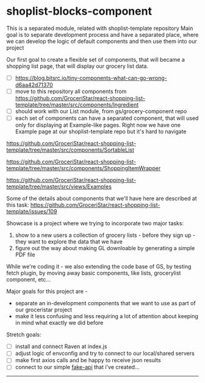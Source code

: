 # shoplist-blocks-component

This is a separated module, related with shoplist-template repository
Main goal is to separate development process and have a separated place, where we can develop the logic of default components and then use them into our project

Our first goal to create a flexible set of components, that will became a shopping list page, that will display our grocery list data.

- [ ] https://blog.bitsrc.io/tiny-components-what-can-go-wrong-d6aa42d71370
- [ ] move to this repository all components from https://github.com/GroceriStar/react-shopping-list-template/tree/master/src/components/Ingredient
- [ ] should work with our List module, from gs/grocery-component repo
- [ ] each set of components can have a separated component, that will used only for displaying at Example-like pages.
Right now we have one Example page at our shoplist-template repo but it's hard to navigate

https://github.com/GroceriStar/react-shopping-list-template/tree/master/src/components/SortableList

https://github.com/GroceriStar/react-shopping-list-template/tree/master/src/components/ShoppingItemWrapper

https://github.com/GroceriStar/react-shopping-list-template/tree/master/src/views/Examples


Some of the details about components that we'll have here are described at this task: https://github.com/GroceriStar/react-shopping-list-template/issues/109


Showcase is a project where we trying to incorporate two major tasks:
1. show to a new users a collection of grocery lists - before they sign up - they want to explore the data that we have
2. figure out the way about making GL downloable by generating a simple PDF file


<!--
[![Build Status](https://travis-ci.org/GroceriStar/showcase.svg?branch=master)](https://travis-ci.org/GroceriStar/showcase) -->


While we're coding it - we also extending the code base of GS, by testing fetch plugin, by moving away basic components, like lists, grocerylist component, etc...

Major goals for this project are -
* separate an in-development components that we want to use as part of our groceristar project
* make it less confusing and less requiring a lot of attention about keeping in mind what exactly we did before

Stretch goals:
- [ ] install and connect Raven at index.js
- [ ] adjust logic of envconfig and try to connect to our local/shared servers
- [ ] make first axios calls and be happy to receive json results
- [ ] connect to our simple [fake-api](https://github.com/GroceriStar/fake-api) that i've created...

---
